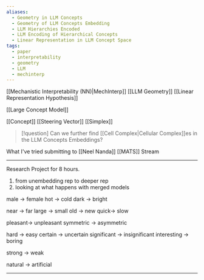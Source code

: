 ```yaml
---
aliases:
  - Geometry in LLM Concepts
  - Geometry of LLM Concepts Embedding
  - LLM Hierarchies Encoded
  - LLM Encoding of Hierarchical Concepts
  - Linear Representation in LLM Concept Space
tags:
  - paper
  - interpretability
  - geometry
  - LLM
  - mechinterp
---
```

[[Mechanistic Interpretability (NN)|MechInterp]]
[[LLM Geometry]] 
[[Linear Representation Hypothesis]] 

[[Large Concept Model]] 

[[Concept]] 
[[Steering Vector]] 
[[Simplex]]
> [!question]
> Can we further find [[Cell Complex|Cellular Complex]]es in the LLM Concepts Embeddings?

What I've tried submitting to [[Neel Nanda]] [[MATS]] Stream

---
Research Project for 8 hours.

1. from unembedding rep to deeper rep
2. looking at what happens with merged models



male -> female
hot -> cold
dark -> bright

near -> far
large -> small
old -> new
quick-> slow

pleasant-> unpleasant
symmetric -> asymmetric

hard -> easy
certain -> uncertain
significant -> insignificant
interesting -> boring

strong -> weak

natural -> artificial


---

